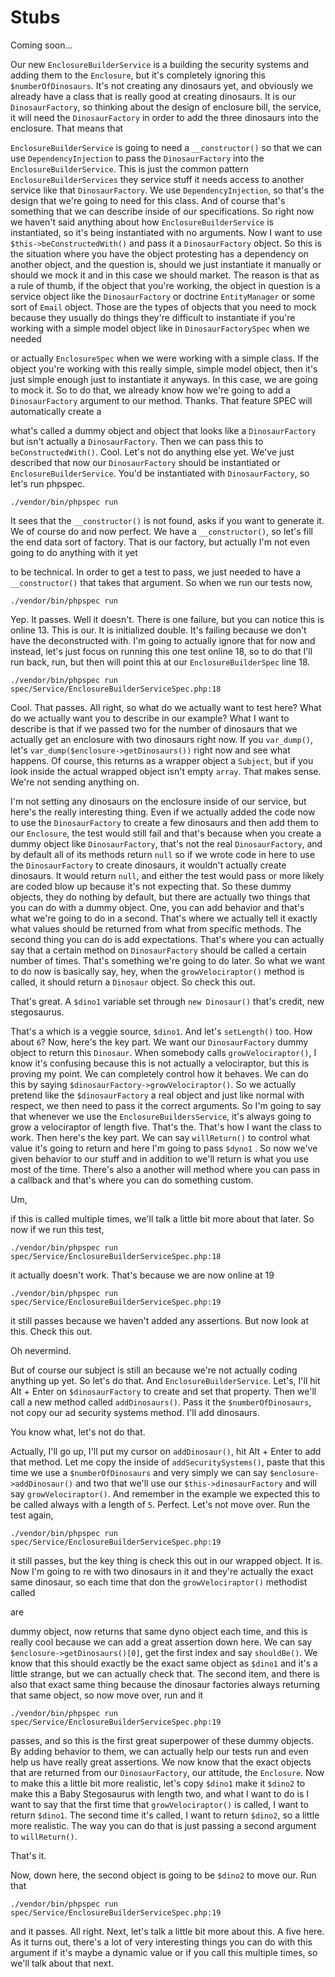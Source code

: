 # Stubs

Coming soon...

Our new `EnclosureBuilderService` is a building the security systems and adding them
to the `Enclosure`, but it's completely ignoring this `$numberOfDinosaurs`. It's not
creating any dinosaurs yet, and obviously we already have a class that is really good
at creating dinosaurs. It is our `DinosaurFactory`, so thinking about the design of
enclosure bill, the service, it will need the `DinosaurFactory` in order to add the
three dinosaurs into the enclosure. That means that

`EnclosureBuilderService` is going to need a `__constructor()` so that we can use
`DependencyInjection` to pass the `DinosaurFactory` into the `EnclosureBuilderService`.
This is just the common pattern `EnclosureBuilderServices` they service stuff it
needs access to another service like that `DinosaurFactory`. We use `DependencyInjection`, 
so that's the design that we're going to need for this class. And of
course that's something that we can describe inside of our specifications. So right
now we haven't said anything about how `EnclosureBuilderService` is instantiated, so
it's being instantiated with no arguments. Now I want to use `$this->beConstructedWith()`
and pass it a `DinosaurFactory` object. So this is the situation where you have
the object protesting has a dependency on another object, and the question is, should
we just instantiate it manually or should we mock it and in this case we should
market. The reason is that as a rule of thumb, if the object that you're working, the
object in question is a service object like the `DinosaurFactory` or doctrine
`EntityManager` or some sort of `Email` object. Those are the types of objects that you need to
mock because they usually do things they're difficult to instantiate if you're
working with a simple model object like in `DinosaurFactorySpec` when we needed

or actually `EnclosureSpec` when we were working with a simple class. If the object
you're working with this really simple, simple model object, then it's just simple
enough just to instantiate it anyways. In this case, we are going to mock it. So to
do that, we already know how we're going to add a `DinosaurFactory` argument to our
method. Thanks. That feature SPEC will automatically create a

what's called a dummy object and object that looks like a `DinosaurFactory` but isn't
actually a `DinosaurFactory`. Then we can pass this to `beConstructedWith()`. Cool.
Let's not do anything else yet. We've just described that now our `DinosaurFactory`
should be instantiated or `EnclosureBuilderService`. You'd be instantiated with
`DinosaurFactory`, so let's run phpspec. 

```terminal-silent
./vendor/bin/phpspec run
```

It sees that the `__constructor()` is not found, asks if you want to generate it. 
We of course do and now perfect. We have a `__constructor()`, so let's fill the end data 
sort of factory. That is our factory, but actually I'm not even going to do anything 
with it yet

to be technical. In order to get a test to pass, we just needed to have a `__constructor()`
that takes that argument. So when we run our tests now, 

```terminal-silent
./vendor/bin/phpspec run
```

Yep. It passes. Well it
doesn't. There is one failure, but you can notice this is online 13. This is our. It
is initialized double. It's failing because we don't have the deconstructed with. I'm
going to actually ignore that for now and instead, let's just focus on running this
one test online 18, so to do that I'll run back, run, but then will point this at our
`EnclosureBuilderSpec` line 18. 

```terminal
./vendor/bin/phpspec run spec/Service/EnclosureBuilderServiceSpec.php:18
```

Cool. That passes. All right, so what do we
actually want to test here? What do we actually want you to describe in our example?
What I want to describe is that if we passed two for the number of dinosaurs that we
actually get an enclosure with two dinosaurs right now. If you `var_dump()`, let's 
`var_dump($enclosure->getDinosaurs())` right now and see what happens. Of course, 
this returns as a wrapper object a `Subject`, but if you look inside the actual wrapped 
object isn't empty `array`. That makes sense. We're not sending anything on.

I'm not setting any dinosaurs on the enclosure inside of our service, but here's the
really interesting thing. Even if we actually added the code now to use the `DinosaurFactory` 
to create a few dinosaurs and then add them to our `Enclosure`, the test would
still fail and that's because when you create a dummy object like `DinosaurFactory`,
that's not the real `DinosaurFactory`, and by default all of its methods return `null` so
if we wrote code in here to use the `DinosaurFactory` to create dinosaurs, it wouldn't
actually create dinosaurs. It would return `null`, and either the test would pass or more
likely are coded blow up because it's not expecting that. So these dummy objects,
they do nothing by default, but there are actually two things that you can do with a
dummy object. One, you can add behavior and that's what we're going to do in a
second. That's where we actually tell it exactly what values should be returned from
what from specific methods. The second thing you can do is add expectations. That's
where you can actually say that a certain method on `DinosaurFactory` should be called a
certain number of times. That's something we're going to do later. So what we want to
do now is basically say, hey, when the `growVelociraptor()` method is called, it should
return a `Dinosaur` object. So check this out.

That's great. A `$dino1` variable set through `new Dinosaur()` that's credit, new
stegosaurus.

That's a which is a veggie source, `$dino1`. And let's `setLength()` too. How about
`6`? Now, here's the key part. We want our `DinosaurFactory` dummy object to
return this `Dinosaur`. When somebody calls `growVelociraptor()`, I know it's confusing
because this is not actually a velociraptor, but this is proving my point. We can
completely control how it behaves. We can do this by saying 
`$dinosaurFactory->growVelociraptor()`. So we actually pretend like the
`$dinosaurFactory` a real object and just like normal with respect, we then need to
pass it the correct arguments. So I'm going to say that whenever we use the 
`EnclosureBuildersService`, it's always going to grow a velociraptor of length five. That's
the. That's how I want the class to work. Then here's the key part. We can say 
`willReturn()` to control what value it's going to return and here I'm going to pass `$dyno1`
. 
So now we've given behavior to our stuff and in addition to we'll return is what
you use most of the time. There's also a another will method where you can pass in a
callback and that's where you can do something custom.

Um,

if this is called multiple times, we'll talk a little bit more about that later. So
now if we run this test, 

```terminal-silent
./vendor/bin/phpspec run spec/Service/EnclosureBuilderServiceSpec.php:18
```

it actually doesn't work. That's because we are now online
at 19 

```terminal-silent
./vendor/bin/phpspec run spec/Service/EnclosureBuilderServiceSpec.php:19
```

it still passes because we haven't added any assertions. But now look at this.
Check this out.

Oh nevermind.

But of course our subject is still an because we're not actually coding anything up
yet. So let's do that. And `EnclosureBuilderService`. Let's, I'll hit Alt + Enter on
`$dinosaurFactory` to create and set that property. Then we'll call a new method
called `addDinosaurs()`. Pass it the `$numberOfDinosaurs`, not copy our ad security
systems method. I'll add dinosaurs.

You know what, let's not do that.

Actually, I'll go up, I'll put my cursor on `addDinosaur()`, hit Alt + Enter to add that
method. Let me copy the inside of `addSecuritySystems()`, paste that this time we use a
`$numberOfDinosaurs` and very simply we can say `$enclosure->addDinosaur()` and two
that we'll use our `$this->dinosaurFactory` and will say `growVelociraptor()`. And remember
in the example we expected this to be called always with a length of `5`. Perfect.
Let's not move over. Run the test again,
 
```terminal-silent
./vendor/bin/phpspec run spec/Service/EnclosureBuilderServiceSpec.php:19
``` 
 
it still passes, but the key thing is check
this out in our wrapped object. It is. Now I'm going to re with two dinosaurs in it
and they're actually the exact same dinosaur, so each time that don the `growVelociraptor()`
 methodist called

are

dummy object, now returns that same dyno object each time, and this is really cool
because we can add a great assertion down here. We can say 
`$enclosure->getDinosaurs()[0]`, get the first index and say `shouldBe()`. We know that 
this should exactly be the exact same object as `$dino1` and it's a little strange, 
but we can actually check that. The second item, and there is also that exact same 
thing because the dinosaur factories always returning that same object, so now move over, 
run and it

```terminal-silent
./vendor/bin/phpspec run spec/Service/EnclosureBuilderServiceSpec.php:19
```

passes, and so this is the first great superpower of these dummy objects. By adding
behavior to them, we can actually help our tests run and even help us have really
great assertions. We now know that the exact objects that are returned from our 
`DinosaurFactory`, our attitude, the `Enclosure`. Now to make this a little bit more
realistic, let's copy `$dino1` make it `$dino2` to make this a Baby Stegosaurus with length two,
and what I want to do is I want to say that the first time that `growVelociraptor()` is
called, I want to return `$dino1`. The second time it's called, I want to return
`$dino2`, so a little more realistic. The way you can do that is just passing a
second argument to `willReturn()`.

That's it.

Now, down here, the second object is going to be `$dino2` to move our. Run that 

```terminal-silent
./vendor/bin/phpspec run spec/Service/EnclosureBuilderServiceSpec.php:19
```

and
it passes. All right. Next, let's talk a little bit more about this. A five here. As
it turns out, there's a lot of very interesting things you can do with this argument
if it's maybe a dynamic value or if you call this multiple times, so we'll talk about
that next.